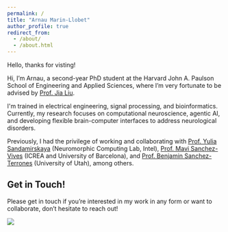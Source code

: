 ```yaml
---
permalink: /
title: "Arnau Marin-Llobet"
author_profile: true
redirect_from: 
  - /about/
  - /about.html
---
```


Hello, thanks for visting! 

Hi, I’m Arnau, a second-year PhD student at the Harvard John A. Paulson School of Engineering and Applied Sciences, where I’m very fortunate to be advised by [Prof. Jia Liu](https://liulab.seas.harvard.edu/).

I'm trained in electrical engineering, signal processing, and bioinformatics. Currently, my research focuses on computational neuroscience, agentic AI, and developing flexible brain-computer interfaces to address neurological disorders.

Previously, I had the privilege of working and collaborating with [Prof. Yulia Sandamirskaya](https://sandamirskaya.eu/) (Neuromorphic Computing Lab, Intel), [Prof. Mavi Sanchez-Vives](https://www.icrea.cat/community/icreas/17606/maria-victoria-sanchez-vives/) (ICREA and University of Barcelona), and [Prof. Benjamin Sanchez-Terrones](https://srl.ece.utah.edu/) (University of Utah), among others.

## **Get in Touch!**
Please get in touch if you’re interested in my work in any form or want to collaborate, don’t hesitate to reach out! 

<a href='https://mapmyvisitors.com/web/1bxfk'  title='Visit tracker'><img src='https://mapmyvisitors.com/map.png?cl=ffffff&w=284&t=n&d=veWkSMHp1I0nj35Clcg0npU11sSePs1hI3Ir3tBUVSo'/></a>